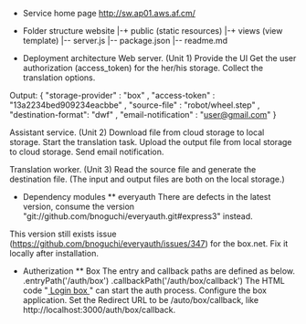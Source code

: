
* Service home page
http://sw.ap01.aws.af.cm/

* Folder structure
website
 |-+ public (static resources)
 |-+ views (view template)
 |-- server.js
 |-- package.json
 |-- readme.md
 
* Deployment architecture
Web server. (Unit 1)
 Provide the UI
 Get the user authorization (access_token) for the her/his storage.
 Collect the translation options.
 
 Output:
 {
 	"storage-provider" : "box"
 	, "access-token" : "13a2234bed909234eacbbe"
 	, "source-file" : "robot/wheel.step"
 	, "destination-format": "dwf"
 	, "email-notification" : "user@gmail.com" 
 }
 
Assistant service. (Unit 2)
 Download file from cloud storage to local storage.
 Start the translation task.
 Upload the output file from local storage to cloud storage.
 Send email notification.

Translation worker. (Unit 3) 
 Read the source file and generate the destination file. (The input and output files are both on the local storage.)
 
 
* Dependency modules
** everyauth
There are defects in the latest version, consume the version "git://github.com/bnoguchi/everyauth.git#express3" instead.

This version still exists issue (https://github.com/bnoguchi/everyauth/issues/347) for the box.net. Fix it locally after installation.


* Autherization
** Box
The entry and callback paths are defined as below.
  .entryPath('/auth/box')
  .callbackPath('/auth/box/callback')
The HTML code "<a href='/auth/box'> Login box </a>" can start the auth process. 
Configure the box application. Set the Redirect URL to be /auto/box/callback, like http://localhost:3000/auth/box/callback.

